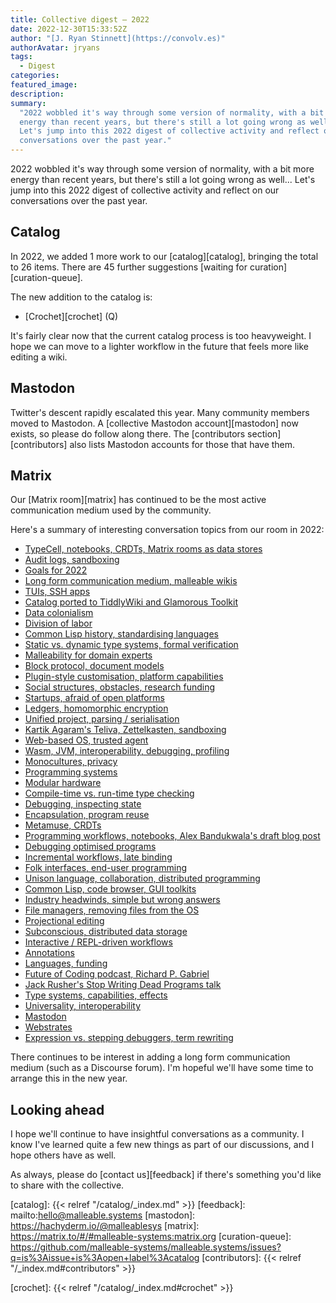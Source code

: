 ```yaml
---
title: Collective digest — 2022
date: 2022-12-30T15:33:52Z
author: "[J. Ryan Stinnett](https://convolv.es)"
authorAvatar: jryans
tags:
  - Digest
categories:
featured_image:
description:
summary:
  "2022 wobbled it's way through some version of normality, with a bit more
  energy than recent years, but there's still a lot going wrong as well...
  Let's jump into this 2022 digest of collective activity and reflect on our
  conversations over the past year."
---
```


2022 wobbled it's way through some version of normality, with a bit more energy
than recent years, but there's still a lot going wrong as well... Let's jump
into this 2022 digest of collective activity and reflect on our conversations
over the past year.

## Catalog

In 2022, we added 1 more work to our [catalog][catalog], bringing the total to
26 items. There are 45 further suggestions [waiting for
curation][curation-queue].

The new addition to the catalog is:

* [Crochet][crochet] (Q)

It's fairly clear now that the current catalog process is too heavyweight. I
hope we can move to a lighter workflow in the future that feels more like
editing a wiki.

## Mastodon

Twitter's descent rapidly escalated this year. Many community members moved to
Mastodon. A [collective Mastodon account][mastodon] now exists, so please do
follow along there. The [contributors section][contributors] also lists Mastodon
accounts for those that have them.

## Matrix

Our [Matrix room][matrix] has continued to be the most active communication
medium used by the community.

Here's a summary of interesting conversation topics from our room in 2022:

* [TypeCell, notebooks, CRDTs, Matrix rooms as data stores](https://matrix.to/#/!bQveTkYXFyxLJQwcLG:matrix.org/$j8rIqdPRB74z7jW3Ku5R2fQQEqedOwPOpHBkxpY2zic)
* [Audit logs, sandboxing](https://matrix.to/#/!bQveTkYXFyxLJQwcLG:matrix.org/$dJqxPgUYitQd2ixktdugbHn6LYru_KwF71zqY0l4hU4)
* [Goals for 2022](https://matrix.to/#/!bQveTkYXFyxLJQwcLG:matrix.org/$4JSs78ftYWnfYxxyM9p8pVOZoYn8WQ9VFaULkhBNLcs)
* [Long form communication medium, malleable wikis](https://matrix.to/#/!bQveTkYXFyxLJQwcLG:matrix.org/$V2fUENjO-igkpzfC_MnBt2JWYpoJ5YASFO7liyN8ShI)
* [TUIs, SSH apps](https://matrix.to/#/!bQveTkYXFyxLJQwcLG:matrix.org/$xhyUKOY8aIr9TlETMQIL1rJTTdXH6kl-tI4mRW2L8-0)
* [Catalog ported to TiddlyWiki and Glamorous Toolkit](https://matrix.to/#/!bQveTkYXFyxLJQwcLG:matrix.org/$XhWVMm1c7hX4XJeudth3tnsJIuc8HhermL04Ud52NjQ)
* [Data colonialism](https://matrix.to/#/!bQveTkYXFyxLJQwcLG:matrix.org/$HdoGZpMPoZwqcHwh8n18fl_Yriwr7_jYKJlDDJ9r4Hk)
* [Division of labor](https://matrix.to/#/!bQveTkYXFyxLJQwcLG:matrix.org/$Zln7bxNU42vZgR5z3SN5avH1LZf4RH_WFyMMsqg65N4)
* [Common Lisp history, standardising languages](https://matrix.to/#/!bQveTkYXFyxLJQwcLG:matrix.org/$BhqEI0SXYWS5JHuv0hFdUYtRjyYebiUz1Hw7TileQh4)
* [Static vs. dynamic type systems, formal verification](https://matrix.to/#/!bQveTkYXFyxLJQwcLG:matrix.org/$kVyvOjvvaf3kMNQ7ecBChma0FwdtrhTOxVdL6ONx4ns)
* [Malleability for domain experts](https://matrix.to/#/!bQveTkYXFyxLJQwcLG:matrix.org/$INnamnQDZZ-Zeoz9UzG0hDrxlw-YN5i_5PdS1SofMP4)
* [Block protocol, document models](https://matrix.to/#/!bQveTkYXFyxLJQwcLG:matrix.org/$wdtDGNb08ZmBxkMnpW0XofggD04Ua3euVshgMxP3sjE)
* [Plugin-style customisation, platform capabilities](https://matrix.to/#/!bQveTkYXFyxLJQwcLG:matrix.org/$wTfofYIDsIgk5-nxGltf9n-mwF-3OBhZEjhc_4MZ62A)
* [Social structures, obstacles, research funding](https://matrix.to/#/!bQveTkYXFyxLJQwcLG:matrix.org/$K5t2j1C1aKtUEJohtyH_4K-fmQfKRT_vCeZtLg_lTxA)
* [Startups, afraid of open platforms](https://matrix.to/#/!bQveTkYXFyxLJQwcLG:matrix.org/$L7dVUVduo5XS661tLTYjHfOrmkw7V0HB8-n-F_8gckU)
* [Ledgers, homomorphic encryption](https://matrix.to/#/!bQveTkYXFyxLJQwcLG:matrix.org/$_sZ_DUaLJKKCt8sER15xxJXZ-G9foeruj7g3kkTXE-k)
* [Unified project, parsing / serialisation](https://matrix.to/#/!bQveTkYXFyxLJQwcLG:matrix.org/$haIgSOJmXHDCQCgIlQLM0T2lYcTzC7TbOjfvlIsNNUg)
* [Kartik Agaram's Teliva, Zettelkasten, sandboxing](https://matrix.to/#/!bQveTkYXFyxLJQwcLG:matrix.org/$8VlKZ7GEaK9XoLsiBfZQEuh2_Oj3852KX7TjKWvFX30)
* [Web-based OS, trusted agent](https://matrix.to/#/!bQveTkYXFyxLJQwcLG:matrix.org/$CdxzEE61lsxUok5VXNT-QfATRc4qkk2bjN6vKfPI1aU)
* [Wasm, JVM, interoperability, debugging, profiling](https://matrix.to/#/!bQveTkYXFyxLJQwcLG:matrix.org/$coPaPi-7R0bJzMNqXdFiCl3s_Ooic_ceX_jTa0-iWp8)
* [Monocultures, privacy](https://matrix.to/#/!bQveTkYXFyxLJQwcLG:matrix.org/$4-xw_id7JmDE4mC5JO53Miqgrf5njGxZBecBoevh7KY)
* [Programming systems](https://matrix.to/#/!bQveTkYXFyxLJQwcLG:matrix.org/$swLe103GL8DiuRczxD_FkFFvcpE0lOS9zPuLsnci-50)
* [Modular hardware](https://matrix.to/#/!bQveTkYXFyxLJQwcLG:matrix.org/$PtnTGcw7Mqlr-rAqpJZhqxaWTlHgupOELErslJKlEYc)
* [Compile-time vs. run-time type checking](https://matrix.to/#/!bQveTkYXFyxLJQwcLG:matrix.org/$4FMebZovxElvArVy4JK7hbDYdgkpwcI2JsfRpvcL80I)
* [Debugging, inspecting state](https://matrix.to/#/!bQveTkYXFyxLJQwcLG:matrix.org/$u2ioL1wV5aO4hqYB9xJgE1YGyIulKvJ7f4nSvRZnH3Y)
* [Encapsulation, program reuse](https://matrix.to/#/!bQveTkYXFyxLJQwcLG:matrix.org/$jjRUNe_lXWsE0yhjyBC7gSTqysSi0nI_O6W3BCfnkzI)
* [Metamuse, CRDTs](https://matrix.to/#/!bQveTkYXFyxLJQwcLG:matrix.org/$LGAyASexBM9OuIt7TPNdVv6O1X5D_TigZ-4l2BuxpvQ)
* [Programming workflows, notebooks, Alex Bandukwala's draft blog post](https://matrix.to/#/!bQveTkYXFyxLJQwcLG:matrix.org/$mScfuCfh5Oftt--5JnRJNvDsfttEk1kh3nlH1lw65go)
* [Debugging optimised programs](https://matrix.to/#/!bQveTkYXFyxLJQwcLG:matrix.org/$AKxsQkQwFlwD59biuWjkLzL-XvrKiio5rhvJNEt0p7E)
* [Incremental workflows, late binding](https://matrix.to/#/!bQveTkYXFyxLJQwcLG:matrix.org/$Ect1GdFFO3iIa9KxTWpWwDfSKEPXHldD6KkuGq3ds1w)
* [Folk interfaces, end-user programming](https://matrix.to/#/!bQveTkYXFyxLJQwcLG:matrix.org/$M2Cu3wENsHKYXKku6raq2fH0-AFi078hoTRWcs5XG1E)
* [Unison language, collaboration, distributed programming](https://matrix.to/#/!bQveTkYXFyxLJQwcLG:matrix.org/$l123H2IadVO0ZTTmcaWGypsb1imoV4fm0jNk3RjrA4c)
* [Common Lisp, code browser, GUI toolkits](https://matrix.to/#/!bQveTkYXFyxLJQwcLG:matrix.org/$38zcbZgmYJm18BtAKw4qTFmuJtq3J2ygUGoSwFOfCmw)
* [Industry headwinds, simple but wrong answers](https://matrix.to/#/!bQveTkYXFyxLJQwcLG:matrix.org/$J_OFwr3bxcvywSsvWWTuaudEh-qhY-EpkqZgSV1vjaw)
* [File managers, removing files from the OS](https://matrix.to/#/!bQveTkYXFyxLJQwcLG:matrix.org/$U67mLYYlbYs9FHiv0HNcyR_kpIq4YgrYRuTG2nU9-YA)
* [Projectional editing](https://matrix.to/#/!bQveTkYXFyxLJQwcLG:matrix.org/$kmfyNb5irahEXJSx14VglzzPNfhiKICkP2m4tYhmbCc)
* [Subconscious, distributed data storage](https://matrix.to/#/!bQveTkYXFyxLJQwcLG:matrix.org/$bk8d6M_lBq1hcvZAjfYRxMceKIKO12rQ2PogMG2raLo)
* [Interactive / REPL-driven workflows](https://matrix.to/#/!bQveTkYXFyxLJQwcLG:matrix.org/$-ozjeAndcma1635MGJuTyt5dftikuXK52d0RNBJvgUo)
* [Annotations](https://matrix.to/#/!bQveTkYXFyxLJQwcLG:matrix.org/$FikAVb9_77XPcBOktfFTC10XTnBES3s49Id1_5AguWg)
* [Languages, funding](https://matrix.to/#/!bQveTkYXFyxLJQwcLG:matrix.org/$ZRRB1ZedvEEnZCe7uhNm3TYFHDFhGTXaWUMcY_7t74I)
* [Future of Coding podcast, Richard P. Gabriel](https://matrix.to/#/!bQveTkYXFyxLJQwcLG:matrix.org/$nQGJ1quD9NN4GxcQ15JppS5C-yPc2e-FucFCywEycEc)
* [Jack Rusher's Stop Writing Dead Programs talk](https://matrix.to/#/!bQveTkYXFyxLJQwcLG:matrix.org/$geGvydiB5oDQ_xptA0sOuGcPckWRmvtJNxQFaBHeMjU)
* [Type systems, capabilities, effects](https://matrix.to/#/!bQveTkYXFyxLJQwcLG:matrix.org/$1oTy7ugx5PjpEukDhGlmyFjuQQ2hJvGgcSAj2t_9DCM)
* [Universality, interoperability](https://matrix.to/#/!bQveTkYXFyxLJQwcLG:matrix.org/$CNQa-mKL_umS-OvN4-qh5MxCM-qLsM1wYN_qy0qWCZ4)
* [Mastodon](https://matrix.to/#/!bQveTkYXFyxLJQwcLG:matrix.org/$oyKg-dyLWq_w92T6TYNUpCsJw2M4bHCw7_PnyRS_wg8)
* [Webstrates](https://matrix.to/#/!bQveTkYXFyxLJQwcLG:matrix.org/$WFisPQx36kxNW3_3hzpMLbLzQQnmnwB7YZm99Z7ZVAo)
* [Expression vs. stepping debuggers, term rewriting](https://matrix.to/#/!bQveTkYXFyxLJQwcLG:matrix.org/$p4QQTgGQlE0mSLTqizhJTaDUfQk9IHrFz_fcPDQYEN0)

There continues to be interest in adding a long form communication medium
(such as a Discourse forum). I'm hopeful we'll have some time to arrange this in
the new year.

## Looking ahead

I hope we'll continue to have insightful conversations as a community. I know
I've learned quite a few new things as part of our discussions, and I hope
others have as well.

As always, please do [contact us][feedback] if there's something you'd like to
share with the collective.

[catalog]: {{< relref "/catalog/_index.md" >}}
[feedback]: mailto:hello@malleable.systems
[mastodon]: https://hachyderm.io/@malleablesys
[matrix]: https://matrix.to/#/#malleable-systems:matrix.org
[curation-queue]: https://github.com/malleable-systems/malleable.systems/issues?q=is%3Aissue+is%3Aopen+label%3Acatalog
[contributors]: {{< relref "/_index.md#contributors" >}}

[crochet]: {{< relref "/catalog/_index.md#crochet" >}}
